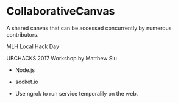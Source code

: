 # CollaborativeCanvas
A shared canvas that can be accessed concurrently by numerous contributors.

MLH Local Hack Day 

UBCHACKS 2017 Workshop by Matthew Siu

- Node.js
- socket.io

- Use ngrok to run service temporalily on the web.
